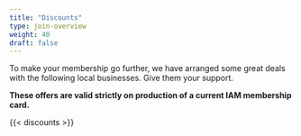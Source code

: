 ```yaml
---
title: "Discounts"
type: join-overview
weight: 40
draft: false
---
```


To make your membership go further, we have arranged some great deals with the following local businesses. Give them your support.

**These offers are valid strictly on production of a current IAM membership card.**

{{< discounts >}}